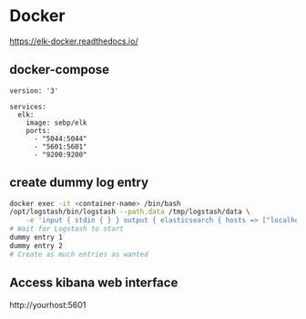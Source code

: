 
# Docker

https://elk-docker.readthedocs.io/

## docker-compose

```
version: '3'

services:
  elk:
    image: sebp/elk
    ports:
      - "5044:5044"
      - "5601:5601"
      - "9200:9200"
```

## create dummy log entry

```bash
docker exec -it <container-name> /bin/bash
/opt/logstash/bin/logstash --path.data /tmp/logstash/data \
    -e 'input { stdin { } } output { elasticsearch { hosts => ["localhost"] } }'
# Wait for Logstash to start
dummy entry 1
dummy entry 2
# Create as much entries as wanted
```

## Access kibana web interface

http://yourhost:5601
